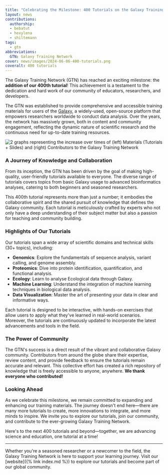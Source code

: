 ```yaml
---
title: "Celebrating the Milestone: 400 Tutorials on the Galaxy Training Network!"
layout: news
contributions:
  authorship:
  - bebatut
  - hexylena
  - shiltemann
tags:
  - gtn
abbreviations:
  GTN: Galaxy Training Network
cover: news/images/2024-06-06-400-tutorials.png
coveralt: 400 tutorials
---
```


The Galaxy Training Network (GTN) has reached an exciting milestone: the **addition of our 400th tutorial**! This achievement is a testament to the dedication and hard work of our community of educators, researchers, and developers. 

The GTN was established to provide comprehensive and accessible training materials for users of the [Galaxy](https://galaxyproject.org/), a widely-used, open-source platform that empowers researchers worldwide to conduct data analysis. Over the years, the network has massively grown, both in content and community engagement, reflecting the dynamic nature of scientific research and the continuous need for up-to-date training resources.

![2 graphs representing the increase over times of (left) Materials (Tutorials + Slides) and (right) Contributors to the Galaxy Training Network]({{site.baseurl}}/news/images/2024-06-06-contributions.png)

### A Journey of Knowledge and Collaboration

From its inception, the GTN has been driven by the goal of making high-quality, user-friendly tutorials available to everyone. The diverse range of tutorials covers topics from basic Galaxy usage to advanced bioinformatics analyses, catering to both beginners and seasoned researchers.

This 400th tutorial represents more than just a number; it embodies the collaborative spirit and the shared pursuit of knowledge that defines the Galaxy community. Each tutorial is meticulously crafted by experts who not only have a deep understanding of their subject matter but also a passion for teaching and community building.

### Highlights of Our Tutorials

Our tutorials span a wide array of scientific domains and technical skills (30+ topics), including:

- **Genomics**: Explore the fundamentals of sequence analysis, variant calling, and genome assembly.
- **Proteomics**: Dive into protein identification, quantification, and functional analysis.
- **Ecology**: Learn to analyse Ecological data through Galaxy.
- **Machine Learning**: Understand the integration of machine learning techniques in biological data analysis.
- **Data Visualization**: Master the art of presenting your data in clear and informative ways.

Each tutorial is designed to be interactive, with hands-on exercises that allow users to apply what they've learned in real-world scenarios. Moreover, the tutorials are continuously updated to incorporate the latest advancements and tools in the field.

### The Power of Community

The GTN's success is a direct result of the vibrant and collaborative Galaxy community. Contributors from around the globe share their expertise, review content, and provide feedback to ensure the tutorials remain accurate and relevant. This collective effort has created a rich repository of knowledge that is freely accessible to anyone, anywhere. **We thank everyone who contributed!**

### Looking Ahead

As we celebrate this milestone, we remain committed to expanding and enhancing our training materials. The journey doesn't end here—there are many more tutorials to create, more innovations to integrate, and more minds to inspire. We invite you to explore our tutorials, join our community, and contribute to the ever-growing Galaxy Training Network.

Here's to the next 400 tutorials and beyond—together, we are advancing science and education, one tutorial at a time!

---

Whether you're a seasoned researcher or a newcomer to the field, the Galaxy Training Network is here to support your learning journey. Visit our [website]({% link index.md %}) to explore our tutorials and become part of our global community.